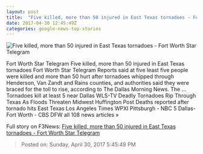 ```yaml
---
layout: post
title:  "Five killed, more than 50 injured in East Texas tornadoes - Fort Worth Star Telegram"
date: 2017-04-30 12:45:49Z
categories: google-news-top-stories
---
```


![Five killed, more than 50 injured in East Texas tornadoes - Fort Worth Star Telegram](http://www.star-telegram.com/news/local/ns0ym6/picture147701554/alternates/LANDSCAPE_1140/Severe%20Weather%20Texas%20%282%29)

Fort Worth Star Telegram Five killed, more than 50 injured in East Texas tornadoes Fort Worth Star Telegram Reports said at five least five people were killed and more than 50 hurt after tornadoes whipped through Henderson, Van Zandt and Rains counties, and authorities said they were braced for the toll to rise, according to The Dallas Morning News. The ... Tornadoes kill at least 5 near Dallas WLS-TV Deadly Tornadoes Rip Through Texas As Floods Threaten Midwest Huffington Post Deaths reported after tornado hits East Texas Los Angeles Times WPXI Pittsburgh - NBC 5 Dallas-Fort Worth - CBS DFW all 108 news articles »


Full story on F3News: [Five killed, more than 50 injured in East Texas tornadoes - Fort Worth Star Telegram](http://www.f3nws.com/n/mxUXX)

> Posted on: Sunday, April 30, 2017 5:45:49 PM
